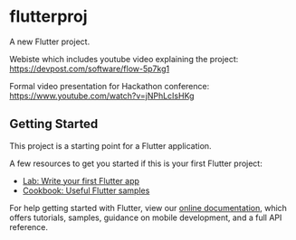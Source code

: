 # flutterproj

A new Flutter project.

Webiste which includes youtube video explaining the project: https://devpost.com/software/flow-5p7kg1

Formal video presentation for Hackathon conference: https://www.youtube.com/watch?v=jNPhLcIsHKg

## Getting Started

This project is a starting point for a Flutter application.

A few resources to get you started if this is your first Flutter project:

- [Lab: Write your first Flutter app](https://flutter.dev/docs/get-started/codelab)
- [Cookbook: Useful Flutter samples](https://flutter.dev/docs/cookbook)

For help getting started with Flutter, view our
[online documentation](https://flutter.dev/docs), which offers tutorials,
samples, guidance on mobile development, and a full API reference.
